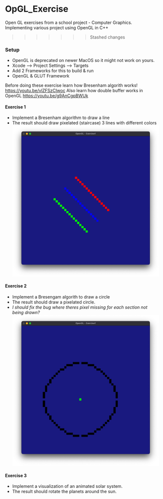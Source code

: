 # OpGL_Exercise
Open GL exercises from a school project - Computer Graphics.
Implementing various project using OpenGL in C++

>>>>>>> Stashed changes
### Setup
* OpenGL is deprecated on newer MacOS so it might not work on yours.
* Xcode ––> Project Settings ––> Targets 
* Add 2 Frameworks for this to build & run
* OpenGL & GLUT Framework

Before doing these exercise learn how Bresenham algorith works! 
https://youtu.be/vlZFSzCIwoc
Also learn how double buffer works in OpenGL
https://youtu.be/g9AnCgpBWUk

#### Exercise 1
* Implement a Bresenham algorithm to draw a line
* The result should draw pixelated (staircase) 3 lines with different colors
![Exercise 1 image](result_line.png)

#### Exercise 2
* Implement a Bresengam algorith to draw a circle
* The result should draw a pixelated circle. 
* *I should fix the bug where theres pixel missing for each section not being drawn?*
![Exercise 2 image](result_circle.png)

#### Exercise 3
* Implement a visualization of an animated solar system. 
* The result should rotate the planets around the sun.
